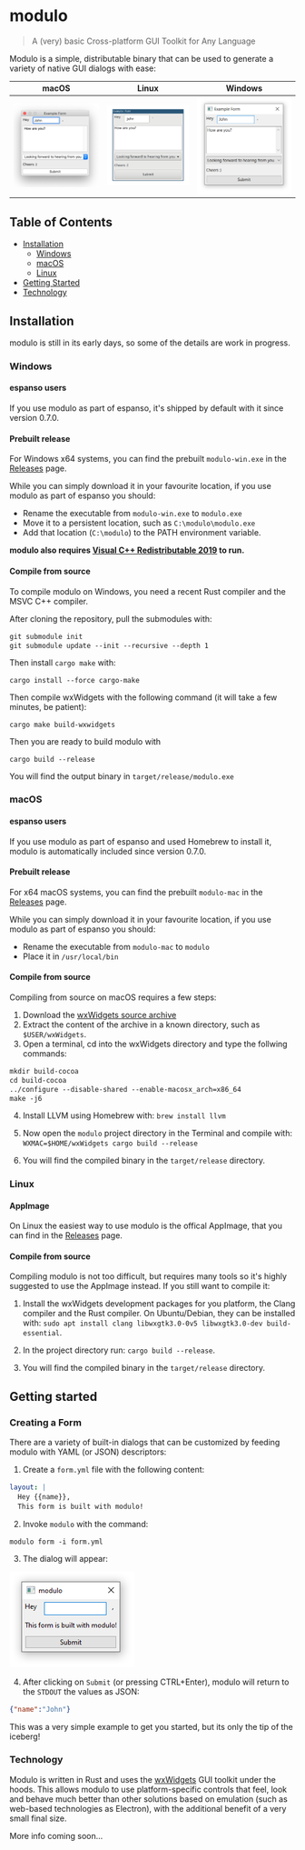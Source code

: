 # modulo

> A (very) basic Cross-platform GUI Toolkit for Any Language

Modulo is a simple, distributable binary that can be used to generate a variety of native GUI dialogs with ease:

macOS  |  Linux | Windows
:-------------------------:|:-------------------------:|:-------------------------:
![](/images/macform.png)  |  ![](/images/linuxform.png) | ![](/images/winform.png) 

## Table of Contents

* [Installation](#installation)
    * [Windows](#windows)
    * [macOS](#macos)
    * [Linux](#linux)
* [Getting Started](#getting-started)
* [Technology](#technology)

## Installation

modulo is still in its early days, so some of the details are work in progress.

### Windows

#### espanso users

If you use modulo as part of espanso, it's shipped by default with it since version 0.7.0.

#### Prebuilt release

For Windows x64 systems, you can find the prebuilt `modulo-win.exe` in the [Releases](https://github.com/federico-terzi/modulo/releases) page.

While you can simply download it in your favourite location, if you use modulo as part of espanso you should:

* Rename the executable from `modulo-win.exe` to `modulo.exe`
* Move it to a persistent location, such as `C:\modulo\modulo.exe`
* Add that location (`C:\modulo`) to the PATH environment variable.

**modulo also requires [Visual C++ Redistributable 2019](https://support.microsoft.com/en-us/help/2977003/the-latest-supported-visual-c-downloads) to run.**

#### Compile from source

To compile modulo on Windows, you need a recent Rust compiler and the MSVC C++ compiler.

After cloning the repository, pull the submodules with:

```
git submodule init
git submodule update --init --recursive --depth 1
```

Then install `cargo make` with:

```
cargo install --force cargo-make
```

Then compile wxWidgets with the following command (it will take a few minutes, be patient):

```
cargo make build-wxwidgets
```

Then you are ready to build modulo with

```
cargo build --release
```

You will find the output binary in `target/release/modulo.exe`

### macOS

#### espanso users

If you use modulo as part of espanso and used Homebrew to install it, modulo is automatically included since version 0.7.0.

#### Prebuilt release

For x64 macOS systems, you can find the prebuilt `modulo-mac` in the [Releases](https://github.com/federico-terzi/modulo/releases) page.

While you can simply download it in your favourite location, if you use modulo as part of espanso you should:

* Rename the executable from `modulo-mac` to `modulo`
* Place it in `/usr/local/bin`

#### Compile from source

Compiling from source on macOS requires a few steps:

1. Download the [wxWidgets source archive](https://www.wxwidgets.org/downloads/)
2. Extract the content of the archive in a known directory, such as `$USER/wxWidgets`.
3. Open a terminal, cd into the wxWidgets directory and type the follwing commands:

```
mkdir build-cocoa
cd build-cocoa
../configure --disable-shared --enable-macosx_arch=x86_64
make -j6
```

4. Install LLVM using Homebrew with: `brew install llvm`

5. Now open the `modulo` project directory in the Terminal and compile with: `WXMAC=$HOME/wxWidgets cargo build --release`

6. You will find the compiled binary in the `target/release` directory.

### Linux

#### AppImage

On Linux the easiest way to use modulo is the offical AppImage, that you can find in the [Releases](https://github.com/federico-terzi/modulo/releases) page.
 
#### Compile from source

Compiling modulo is not too difficult, but requires many tools so it's highly suggested to use the AppImage instead. If you still want to compile it:

1. Install the wxWidgets development packages for you platform, the Clang compiler and the Rust compiler. On Ubuntu/Debian, they can be installed with: `sudo apt install clang libwxgtk3.0-0v5 libwxgtk3.0-dev build-essential`.

2. In the project directory run: `cargo build --release`.
3. You will find the compiled binary in the `target/release` directory.

## Getting started

### Creating a Form

There are a variety of built-in dialogs that can be customized by feeding modulo with YAML (or JSON) descriptors:

1. Create a `form.yml` file with the following content:

```yaml
layout: |
  Hey {{name}},
  This form is built with modulo!
```

2. Invoke `modulo` with the command:

```
modulo form -i form.yml
```

3. The dialog will appear:

![Example](images/example1.png)

4. After clicking on `Submit` (or pressing CTRL+Enter), modulo will return to the `STDOUT` the values as JSON:

```json
{"name":"John"}
```

This was a very simple example to get you started, but its only the tip of the iceberg!

### Technology

Modulo is written in Rust and uses the [wxWidgets](https://www.wxwidgets.org/) GUI toolkit under the hoods. This allows modulo to use platform-specific controls that feel, look and behave much better than other solutions based on emulation (such as web-based technologies as Electron), with the additional benefit of a very small final size.

More info coming soon...